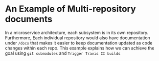 # An Example of Multi-repository documents

In a microservice architecture, each subsystem is in its own repository. Furthermore, Each individual repository would also have documentation under `/docs` that  makes it easier to keep documentation updated as code changes within each repo. This example explains  how we can achieve the goal using  `git submodules` and `Trigger Travis CI builds`

  
